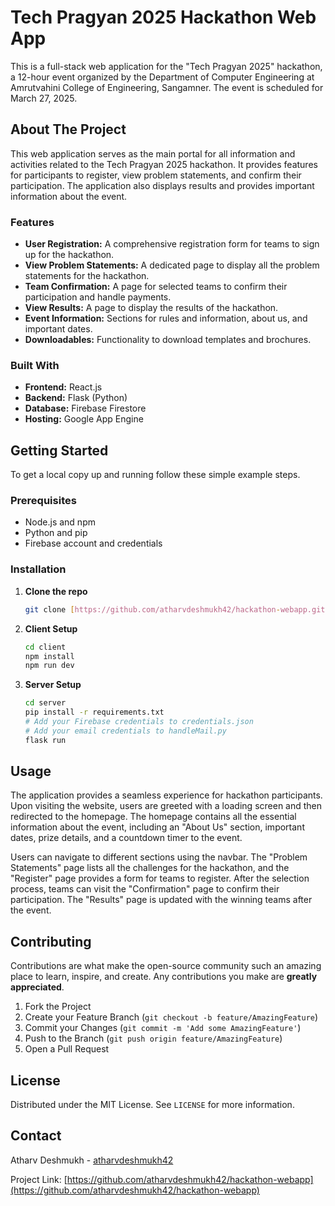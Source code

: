 # Tech Pragyan 2025 Hackathon Web App

This is a full-stack web application for the "Tech Pragyan 2025" hackathon, a 12-hour event organized by the Department of Computer Engineering at Amrutvahini College of Engineering, Sangamner. The event is scheduled for March 27, 2025.

## About The Project

This web application serves as the main portal for all information and activities related to the Tech Pragyan 2025 hackathon. It provides features for participants to register, view problem statements, and confirm their participation. The application also displays results and provides important information about the event.

### Features

* **User Registration:** A comprehensive registration form for teams to sign up for the hackathon.
* **View Problem Statements:** A dedicated page to display all the problem statements for the hackathon.
* **Team Confirmation:** A page for selected teams to confirm their participation and handle payments.
* **View Results:** A page to display the results of the hackathon.
* **Event Information:** Sections for rules and information, about us, and important dates.
* **Downloadables:** Functionality to download templates and brochures.

### Built With

* **Frontend:** React.js
* **Backend:** Flask (Python)
* **Database:** Firebase Firestore
* **Hosting:** Google App Engine

## Getting Started

To get a local copy up and running follow these simple example steps.

### Prerequisites

* Node.js and npm
* Python and pip
* Firebase account and credentials

### Installation

1.  **Clone the repo**
    ```sh
    git clone [https://github.com/atharvdeshmukh42/hackathon-webapp.git](https://github.com/atharvdeshmukh42/hackathon-webapp.git)
    ```
2.  **Client Setup**
    ```sh
    cd client
    npm install
    npm run dev
    ```
3.  **Server Setup**
    ```sh
    cd server
    pip install -r requirements.txt
    # Add your Firebase credentials to credentials.json
    # Add your email credentials to handleMail.py
    flask run
    ```

## Usage

The application provides a seamless experience for hackathon participants. Upon visiting the website, users are greeted with a loading screen and then redirected to the homepage. The homepage contains all the essential information about the event, including an "About Us" section, important dates, prize details, and a countdown timer to the event.

Users can navigate to different sections using the navbar. The "Problem Statements" page lists all the challenges for the hackathon, and the "Register" page provides a form for teams to register. After the selection process, teams can visit the "Confirmation" page to confirm their participation. The "Results" page is updated with the winning teams after the event.

## Contributing

Contributions are what make the open-source community such an amazing place to learn, inspire, and create. Any contributions you make are **greatly appreciated**.

1.  Fork the Project
2.  Create your Feature Branch (`git checkout -b feature/AmazingFeature`)
3.  Commit your Changes (`git commit -m 'Add some AmazingFeature'`)
4.  Push to the Branch (`git push origin feature/AmazingFeature`)
5.  Open a Pull Request

## License

Distributed under the MIT License. See `LICENSE` for more information.

## Contact

Atharv Deshmukh - [atharvdeshmukh42](https://github.com/atharvdeshmukh42)

Project Link: [https://github.com/atharvdeshmukh42/hackathon-webapp](https://github.com/atharvdeshmukh42/hackathon-webapp)
